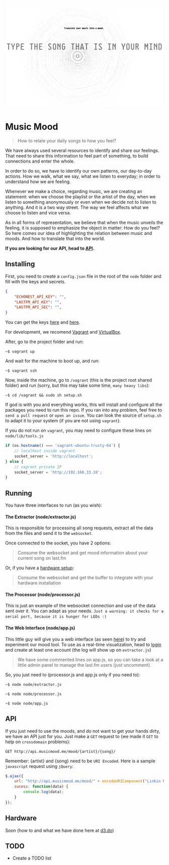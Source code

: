 # ![AVA](node/public/src/img/musicmood.png)
# Music Mood

> How to relate your daily songs to how you feel?

We have always used several resources to identify and share our feelings. That need to share this information to feel part of something, to build connections and enter the whole.

In order to do so, we have to identify our own patterns, our day-to-day actions. How we walk, what we say, what we listen to everyday; in order to understand how we are feeling.

Whenever we make a choice, regarding music, we are creating an statement: when we choose the playlist or the artist of the day, when we listen to something anonymously or even when we decide not to listen to anything. And it is a two way street. The way we feel affects what we choose to listen and vice versa.

As in all forms of representation, we believe that when the music unveils the feeling, it is supposed to emphasize the object in matter: How do you feel? So here comes our idea of highlighting the relation between music and moods. And how to translate that into the world.

**If you are looking for our API, head to [API](#api).**

## Installing

First, you need to create a `config.json` file in the root of the `node` folder and fill with the keys and secrets.

```json
{
    "ECHONEST_API_KEY": "",
    "LASTFM_API_KEY": "",
    "LASTFM_API_SEC": "",
}
```

You can get the keys [here](http://www.last.fm/api/account/create) and [here](http://developer.echonest.com/account/register).

For development, we recomend [Vagrant](https://www.vagrantup.com/downloads.html) and [VirtualBox](https://www.virtualbox.org/wiki/Downloads).

After, go to the project folder and run:

```
~$ vagrant up
```

And wait for the machine to boot up, and run:

```
~$ vagrant ssh
```

Now, inside the machine, go to `/vagrant` (this is the project root shared folder) and run (sorry, but this may take some time, `many heavy libs`):

```
~$ cd /vagrant && sudo sh setup.sh
```

If god is with you and everything works, this will install and configure all the packages you need to run this repo. If you ran into any problem, feel free to `send a pull request` or `open an issue`. You can look the source of `setup.sh` to adapt it to your system (if you are not using `vagrant`).

If you do not run on `vagrant`, you may need to configure these lines on `node/lib/tools.js`

```javascript
if (os.hostname() === 'vagrant-ubuntu-trusty-64') {
    // localhost inside vagrant
    socket_server = 'http://localhost';
} else {
    // vagrant private IP
    socket_server = 'http://192.168.33.10';
}
```

## Running

You have three interfaces to run (as you wish):

#### The Extractor (node/extractor.js)

This is responsible for processing all song requests, extract all the data from the files and send it to the `websocket`.

Once connected to the socket, you have 2 options:

> Consume the websocket and get mood information about your current song on last.fm

Or, if you have a [hardware setup](#hardware):

> Consume the websocket and get the buffer to integrate with your hardware installation

#### The Processor (node/processor.js)

This is just an example of the websocket connection and use of the data sent over it. You can adapt as your needs. `Just a warning: it checks for a serial port, because it is hunger for LEDs :)`

#### The Web Interface (node/app.js)

This little guy will give you a web interface (as seen [here](http://musicmood.me)) to try and experiment our mood tool. To use as a real-time visualization, head to [login](http://localhost:3000/login) and create at least one account (the log will show up on `extractor.js`)

> We have some commented lines on app.js, so you can take a look at a little admin panel to manage the last.fm users (just uncomment).

So, you just need to (processor.js and app.js only if you need to):

```
~$ node node/extractor.js
```
```
~$ node node/processor.js
```
```
~$ node node/app.js
```

## API

If you just need to use the moods, and do not want to get your hands dirty, we have an API just for you.  Just make a `GET` request to (we made it `GET` to help on `crossdomain` problems):

```
GET http://api.musicmood.me/mood/{artist}/{song}/
```

Remember: {artist} and {song} need to be `URI Encoded`. Here is a sample `javascript` request using `jQuery`:

```javascript
$.ajax({
    url: "http://api.musicmood.me/mood/" + encodeURIComponent("Linkin Park") + "/" + encodeURIComponent("In The End") + "/",
    sucess: function(data) {
        console.log(data);
    }
});
```

## Hardware

Soon (how to and what we have done here at [d3.do](http://d3.do))

## TODO

- Create a TODO list
